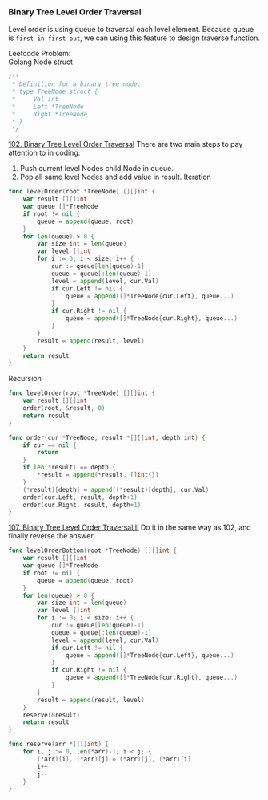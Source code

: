 ### Binary Tree Level Order Traversal

Level order is using queue to traversal each level element. Because queue is `first in first out`, 
we can using this feature to design traverse function.

Leetcode Problem:  
Golang Node struct
```go
/**
 * Definition for a binary tree node.
 * type TreeNode struct {
 *     Val int
 *     Left *TreeNode
 *     Right *TreeNode
 * }
 */
```
[102. Binary Tree Level Order Traversal]
There are two main steps to pay attention to in coding:  
1. Push current level Nodes child Node in queue.
2. Pop all same level Nodes and add value in result.
Iteration
```go
func levelOrder(root *TreeNode) [][]int {
	var result [][]int
	var queue []*TreeNode
	if root != nil {
		queue = append(queue, root)
	}
	for len(queue) > 0 {
		var size int = len(queue)
		var level []int
		for i := 0; i < size; i++ {
			cur := queue[len(queue)-1]
			queue = queue[:len(queue)-1]
			level = append(level, cur.Val)
			if cur.Left != nil {
				queue = append([]*TreeNode{cur.Left}, queue...)
			}
			if cur.Right != nil {
				queue = append([]*TreeNode{cur.Right}, queue...)
			}
		}
		result = append(result, level)
	}
	return result
}
```

Recursion
```go
func levelOrder(root *TreeNode) [][]int {
	var result [][]int
	order(root, &result, 0)
	return result
}

func order(cur *TreeNode, result *[][]int, depth int) {
	if cur == nil {
		return
	}
	if len(*result) == depth {
		*result = append(*result, []int{})
	}
	(*result)[depth] = append((*result)[depth], cur.Val)
	order(cur.Left, result, depth+1)
	order(cur.Right, result, depth+1)
}
```
[107. Binary Tree Level Order Traversal II]
Do it in the same way as 102, and finally reverse the answer.
```go
func levelOrderBottom(root *TreeNode) [][]int {
	var result [][]int
	var queue []*TreeNode
	if root != nil {
		queue = append(queue, root)
	}
	for len(queue) > 0 {
		var size int = len(queue)
		var level []int
		for i := 0; i < size; i++ {
			cur := queue[len(queue)-1]
			queue = queue[:len(queue)-1]
			level = append(level, cur.Val)
			if cur.Left != nil {
				queue = append([]*TreeNode{cur.Left}, queue...)
			}
			if cur.Right != nil {
				queue = append([]*TreeNode{cur.Right}, queue...)
			}
		}
		result = append(result, level)
	}
	reserve(&result)
	return result
}

func reserve(arr *[][]int) {
	for i, j := 0, len(*arr)-1; i < j; {
		(*arr)[i], (*arr)[j] = (*arr)[j], (*arr)[i]
		i++
		j--
	}
}
```

[102. Binary Tree Level Order Traversal]: https://leetcode.com/problems/binary-tree-level-order-traversal/
[107. Binary Tree Level Order Traversal II]: https://leetcode.com/problems/binary-tree-level-order-traversal-ii/description/
